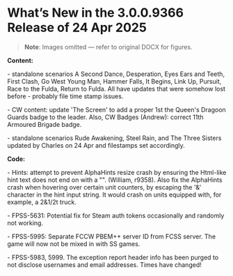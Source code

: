 # What’s New in the 3\.0\.0\.9366 Release of 24 Apr 2025

> **Note**: Images omitted — refer to original DOCX for figures.


__Content:__

\- standalone scenarios A Second Dance, Desperation, Eyes Ears and Teeth, First Clash, Go West Young Man, Hammer Falls, It Begins, Link Up, Pursuit, Race to the Fulda, Return to Fulda\.  All have updates that were somehow lost before \- probably file time stamp issues\.

\- CW content: update 'The Screen' to add a proper 1st the Queen's Dragoon Guards badge to the leader\.  Also, CW Badges \(Andrew\): correct 11th Armoured Brigade badge\.

\- standalone scenarios Rude Awakening, Steel Rain, and The Three Sisters updated by Charles on 24 Apr and filestamps set accordingly\.

__Code:__

\- Hints: attempt to prevent AlphaHints resize crash by ensuring the Html\-like hint text does not end on with a ""\. \(William, r9358\)\.  Also fix the AlphaHints crash when hovering over certain unit counters, by escaping the '&' character in the hint input string\. It would crash on units equipped with, for example, a 2&1/2t truck\.

\- FPSS\-5631: Potential fix for Steam auth tokens occasionally and randomly not working\.

\- FPSS\-5995: Separate FCCW PBEM\+\+ server ID from FCSS server\.  The game will now not be mixed in with SS games\.

\- FPSS\-5983, 5999\.  The exception report header info has been purged to not disclose usernames and email addresses\.  Times have changed\!

